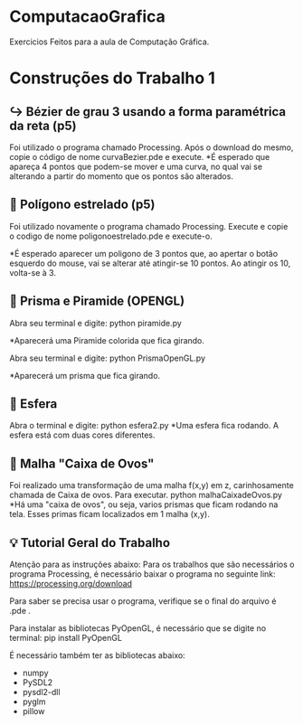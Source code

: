 # ComputacaoGrafica
Exercicios Feitos para a aula de Computação Gráfica.

# Construções do Trabalho 1

## ↪️ Bézier de grau 3 usando a forma paramétrica da reta (p5)
Foi utilizado o programa chamado Processing. Após o download do mesmo, copie o código de nome curvaBezier.pde e execute.
*É esperado que apareça 4 pontos que podem-se mover e uma curva, no qual vai se alterando a partir do momento que os pontos são alterados.

## 🌟 Polígono estrelado (p5)
Foi utilizado novamente o programa chamado Processing. Execute e copie o codigo de nome poligonoestrelado.pde e execute-o.

*É esperado aparecer um poligono de 3 pontos que, ao apertar o botão esquerdo do mouse, vai se alterar até atingir-se 10 pontos. Ao atingir os 10, volta-se à 3.

## 🔺 Prisma e Piramide (OPENGL)
Abra seu terminal e digite: python piramide.py

*Aparecerá uma Piramide colorida que fica girando. 

Abra seu terminal e digite: python PrismaOpenGL.py


*Aparecerá um prisma que fica girando.


## 🏀 Esfera 
Abra o terminal e digite: python esfera2.py
*Uma esfera fica rodando. A esfera está com duas cores diferentes.

## 🥚 Malha "Caixa de Ovos"

Foi realizado uma transformação de uma malha f(x,y) em z, carinhosamente chamada de Caixa de ovos. Para executar. python malhaCaixadeOvos.py
*Há uma "caixa de ovos", ou seja, varios prismas que ficam rodando na tela. Esses primas ficam localizados em 1 malha (x,y).


## 💡 Tutorial Geral do Trabalho
Atenção para as instruções abaixo:
Para os trabalhos que são necessários o programa Processing, é necessário baixar o programa no seguinte link: https://processing.org/download


Para saber se precisa usar o programa, verifique se o final do arquivo é .pde . 

Para instalar as bibliotecas PyOpenGL, é necessário que se digite no terminal: pip install PyOpenGL

É necessário também ter as bibliotecas abaixo:
* numpy
* PySDL2
* pysdl2-dll
* pyglm
* pillow 

